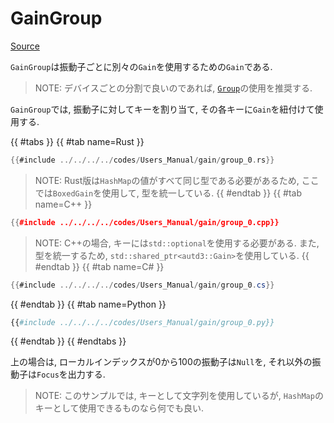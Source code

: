 # GainGroup
[Source](https://github.com/shinolab/autd3-rs/blob/v34.0.0/autd3/src/datagram/gain/group.rs)

`GainGroup`は振動子ごとに別々の`Gain`を使用するための`Gain`である.

> NOTE: デバイスごとの分割で良いのであれば, [`Group`](../group.md)の使用を推奨する.

`GainGroup`では, 振動子に対してキーを割り当て, その各キーに`Gain`を紐付けて使用する.


{{ #tabs }}
{{ #tab name=Rust }}
```rust
{{#include ../../../../codes/Users_Manual/gain/group_0.rs}}
```
> NOTE: Rust版は`HashMap`の値がすべて同じ型である必要があるため, ここでは`BoxedGain`を使用して, 型を統一している.
{{ #endtab }}
{{ #tab name=C++ }}
```cpp
{{#include ../../../../codes/Users_Manual/gain/group_0.cpp}}
```
> NOTE: C++の場合, キーには`std::optional`を使用する必要がある. また, 型を統一するため, `std::shared_ptr<autd3::Gain>`を使用している.
{{ #endtab }}
{{ #tab name=C# }}
```cs
{{#include ../../../../codes/Users_Manual/gain/group_0.cs}}
```
{{ #endtab }}
{{ #tab name=Python }}
```python
{{#include ../../../../codes/Users_Manual/gain/group_0.py}}
```
{{ #endtab }}
{{ #endtabs }}

上の場合は, ローカルインデックスが$0$から$100$の振動子は`Null`を, それ以外の振動子は`Focus`を出力する.

> NOTE:
> このサンプルでは, キーとして文字列を使用しているが, `HashMap`のキーとして使用できるものなら何でも良い.
